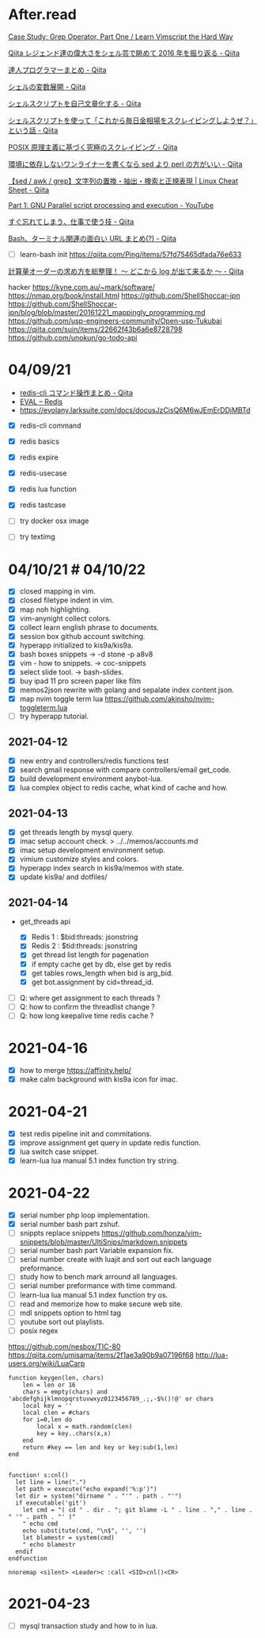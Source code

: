 # After.read<!--{{{-->

[Case Study: Grep Operator, Part One / Learn Vimscript the Hard Way](https://learnvimscriptthehardway.stevelosh.com/chapters/32.html)

[Qiita レジェンド達の偉大さをシェル芸で眺めて 2016 年を振り返る - Qiita](https://qiita.com/t_nakayama0714/items/776724410b2a119af088)

[達人プログラマーまとめ - Qiita](https://qiita.com/m-hatano/items/872c26106240e0e21e0f)

[シェルの変数展開 - Qiita](https://qiita.com/bsdhack/items/597eb7daee4a8b3276ba)

[シェルスクリプトを自己文章化する - Qiita](https://qiita.com/suttang/items/d4b4474e93c8e74ae515)

[シェルスクリプトを使って「これから毎日金相場をスクレイピングしようぜ？」という話 - Qiita](https://qiita.com/furandon_pig/items/80562f6adcce53baeb0a)

[POSIX 原理主義に基づく究極のスクレイピング - Qiita](https://qiita.com/richmikan@github/items/024b1f3869c84b9a3a21)

[環境に依存しないワンライナーを書くなら sed より perl の方がいい - Qiita](https://qiita.com/takc923/items/8654d69008e921c9c9fb)

[【sed / awk / grep】文字列の置換・抽出・検索と正規表現 | Linux Cheat Sheet - Qiita](https://qiita.com/shuntaro_tamura/items/e4e942e7186934fae5e7)

[](https://blog.riywo.com/2011/04/19/022802/)

[Part 1: GNU Parallel script processing and execution - YouTube](https://www.youtube.com/watch?v=OpaiGYxkSuQ)

[すぐ忘れてしまう、仕事で使う技 - Qiita](https://qiita.com/hana_shin/items/53c3c78525c9c758ae7c)

[Bash、ターミナル関連の面白い URL まとめ(?) - Qiita](https://qiita.com/Cj-bc/items/08210305a888fcb829af)

- [ ] learn-bash init <https://qiita.com/Ping/items/57fd75465dfada76e633>

[計算量オーダーの求め方を総整理！ 〜 どこから log が出て来るか 〜 - Qiita](https://qiita.com/drken/items/872ebc3a2b5caaa4a0d0)

hacker
<https://kyne.com.au/~mark/software/>
<https://nmap.org/book/install.html>
<https://github.com/ShellShoccar-jpn>
<https://github.com/ShellShoccar-jpn/blog/blob/master/20161221_mappingly_programming.md>
<https://github.com/usp-engineers-community/Open-usp-Tukubai>
<https://qiita.com/suin/items/22662f43b6a6e8728798>
<https://github.com/unokun/go-todo-api>

<!--}}}-->

# 04/09/21<!--{{{-->

- [redis-cli コマンド操作まとめ - Qiita](https://qiita.com/rubytomato@github/items/d66d932959d596876ab5)
- [EVAL – Redis](https://redis.io/commands/eval)
- <https://evolany.larksuite.com/docs/docusJzCisQ6M6wJEmErDDjMBTd>

- [x] redis-cli command
- [x] redis basics
- [x] redis expire
- [x] redis-usecase
- [x] redis lua function
- [x] redis tastcase

- [ ] try docker osx image
- [ ] try textimg
<!--}}}-->

# 04/10/21 # 04/10/22<!--{{{-->

- [x] closed mapping in vim.
- [x] closed filetype indent in vim.
- [x] map noh highlighting.
- [x] vim-anynight collect colors.
- [x] collect learn english phrase to documents.
- [x] session box github account switching.
- [x] hyperapp initialized to kis9a/kis9a.
- [x] bash boxes snippets -> -d stone -p a8v8
- [x] vim - how to snippets. -> coc-snippets
- [x] select slide tool. -> bash-slides.
- [x] buy ipad 11 pro screen paper like film
- [x] memos2json rewrite with golang and sepalate index content json.
- [x] map nvim toggle term lua <https://github.com/akinsho/nvim-toggleterm.lua>
- [ ] try hyperapp tutorial.
<!--}}}-->

## 2021-04-12<!--{{{-->

- [x] new entry and controllers/redis functions test
- [x] search gmail response with compare controllers/email get_code.
- [x] build development environment anybot-lua.
- [x] lua complex object to redis cache, what kind of cache and how.
<!--}}}-->

## 2021-04-13<!--{{{-->

- [x] get threads length by mysql query.
- [x] imac setup account check. > ../../memos/accounts.md
- [x] imac setup development environment setup.
- [x] vimium customize styles and colors.
- [x] hyperapp index search in kis9a/memos with state.
- [x] update kis9a/ and dotfiles/
<!--}}}-->

## 2021-04-14<!--{{{-->

- get_threads api

  - [x] Redis 1 : $bid:threads: jsonstring
  - [x] Redis 2 : $tid:threads: jsonstring
  - [x] get thread list length for pagenation
  - [x] if empty cache get by db, else get by redis
  - [x] get tables rows_length when bid is arg_bid.
  - [x] get bot.assignment by cid=thread_id.

- [ ] Q: where get assignment to each threads ?
- [ ] Q: how to confirm the threadlist change ?
- [ ] Q: how long keepalive time redis cache ?
<!--}}}-->

# 2021-04-16<!--{{{-->

- [x] how to merge https://affinity.help/
- [x] make calm background with kis9a icon for imac.
<!--}}}-->

# 2021-04-21<!--{{{-->

- [x] test redis pipeline init and commitations.
- [x] improve assignment get query in update redis function.
- [x] lua switch case snippet.
- [x] learn-lua lua manual 5.1 index function try string.

<!--}}}-->

# 2021-04-22

- [x] serial number php loop implementation.
- [x] serial number bash part zshuf.
- [ ] snippts replace snippets <https://github.com/honza/vim-snippets/blob/master/UltiSnips/markdown.snippets>
- [ ] serial number bash part Variable expansion fix.
- [ ] serial number create with luajit and sort out each language preformance.
- [ ] study how to bench mark arround all languages.
- [ ] serial number preformance with time command.
- [ ] learn-lua lua manual 5.1 index function try os.
- [ ] read and memorize how to make secure web site.
- [ ] mdl snippets option to html tag
- [ ] youtube sort out playlists.
- [ ] posix regex

<https://github.com/nesbox/TIC-80>
<https://qiita.com/umisama/items/2f1ae3a90b9a07196f68>
<http://lua-users.org/wiki/LuaCarp>

```
function keygen(len, chars)
    len = len or 16
    chars = empty(chars) and 'abcdefghijklmnopqrstuvwxyz0123456789_.;,-$%()!@' or chars
    local key = ''
    local clen = #chars
    for i=0,len do
        local x = math.random(clen)
		key = key..chars(x,x)
    end
	return #key == len and key or key:sub(1,len)
end


function! s:cnl()
  let line = line(".")
  let path = execute("echo expand('%:p')")
  let dir = system("dirname " . "'" . path . "'")
  if executable('git')
    let cmd = "( cd " . dir . "; git blame -L " . line . "," . line . " '" . path . "' )"
    " echo cmd
    echo substitute(cmd, "\n$", '', '')
    let blamestr = system(cmd)
    " echo blamestr
  endif
endfunction

nnoremap <silent> <Leader>c :call <SID>cnl()<CR>
```

# 2021-04-23

- [ ] mysql transaction study and how to in lua.
